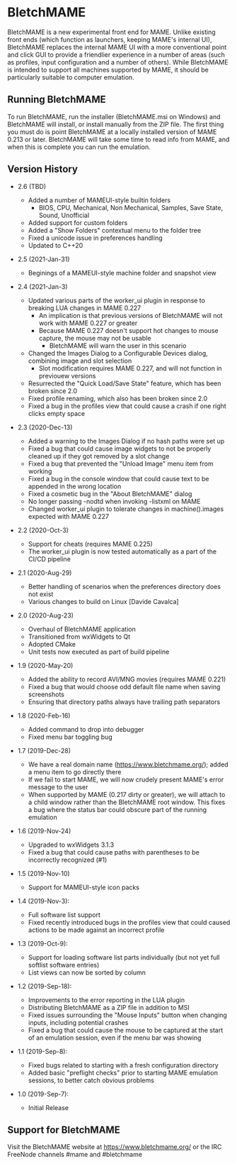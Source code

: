 # BletchMAME

BletchMAME is a new experimental front end for MAME.  Unlike existing front ends (which function as launchers, keeping MAME's internal UI), BletchMAME replaces the internal MAME UI with a more conventional point and click GUI to provide a friendlier experience in a number of areas (such as profiles, input configuration and a number of others).  While BletchMAME is intended to support all machines supported by MAME, it should be particularly suitable to computer emulation.

## Running BletchMAME

To run BletchMAME, run the installer (BletchMAME.msi on Windows) and BletchMAME will install, or install manually from the ZIP file.  The first thing you must do is point BletchMAME at a locally installed version of MAME 0.213 or later.  BletchMAME will take some time to read info from MAME, and when this is complete you can run the emulation.

## Version History

- 2.6 (TBD)
	- Added a number of MAMEUI-style builtin folders 
		- BIOS, CPU, Mechanical, Non Mechanical, Samples, Save State, Sound, Unofficial
	- Added support for custom folders
	- Added a "Show Folders" contextual menu to the folder tree
	- Fixed a unicode issue in preferences handling
	- Updated to C++20

- 2.5 (2021-Jan-31)
	- Beginings of a MAMEUI-style machine folder and snapshot view

- 2.4 (2021-Jan-3)
	- Updated various parts of the worker_ui plugin in response to breaking LUA changes in MAME 0.227
		- An implication is that previous versions of BletchMAME will not work with MAME 0.227 or greater
		- Because MAME 0.227 doesn't support hot changes to mouse capture, the mouse may not be usable
			- BletchMAME will warn the user in this scenario
	- Changed the Images Dialog to a Configurable Devices dialog, combining image and slot selection
		- Slot modification requires MAME 0.227, and will not function in previouew versions
	- Resurrected the "Quick Load/Save State" feature, which has been broken since 2.0
	- Fixed profile renaming, which also has been broken since 2.0
	- Fixed a bug in the profiles view that could cause a crash if one right clicks empty space

- 2.3 (2020-Dec-13)
	- Added a warning to the Images Dialog if no hash paths were set up
	- Fixed a bug that could cause image widgets to not be properly cleaned up if they got removed by a slot change
	- Fixed a bug that prevented the "Unload Image" menu item from working
	- Fixed a bug in the console window that could cause text to be appended in the wrong location
	- Fixed a cosmetic bug in the "About BletchMAME" dialog
	- No longer passing -nodtd when invoking -listxml on MAME
	- Changed worker_ui plugin to tolerate changes in machine().images expected with MAME 0.227

- 2.2 (2020-Oct-3)
	- Support for cheats (requires MAME 0.225)
	- The worker_ui plugin is now tested automatically as a part of the CI/CD pipeline

- 2.1 (2020-Aug-29)
	- Better handling of scenarios when the preferences directory does not exist
	- Various changes to build on Linux [Davide Cavalca]

- 2.0 (2020-Aug-23)
	- Overhaul of BletchMAME application
	- Transitioned from wxWidgets to Qt
	- Adopted CMake
	- Unit tests now executed as part of build pipeline

- 1.9 (2020-May-20)
	- Added the ability to record AVI/MNG movies (requires MAME 0.221)
	- Fixed a bug that would choose odd default file name when saving screenshots
	- Ensuring that directory paths always have trailing path separators

- 1.8 (2020-Feb-16)
	- Added command to drop into debugger
	- Fixed menu bar toggling bug

- 1.7 (2019-Dec-28)
	- We have a real domain name (https://www.bletchmame.org/); added a menu item to go directly there
	- If we fail to start MAME, we will now crudely present MAME's error message to the user
	- When supported by MAME (0.217 dirty or greater), we will attach to a child window rather than the BletchMAME root window.  This fixes a bug where the status bar could obscure part of the running emulation

- 1.6 (2019-Nov-24)
	- Upgraded to wxWidgets 3.1.3
	- Fixed a bug that could cause paths with parentheses to be incorrectly recognized (#1)

- 1.5 (2019-Nov-10)
	- Support for MAMEUI-style icon packs

- 1.4 (2019-Nov-3):
	- Full software list support
	- Fixed recently introduced bugs in the profiles view that could caused actions to be made against an incorrect profile

- 1.3 (2019-Oct-9):
	- Support for loading software list parts individually (but not yet full softlist software entries)
	- List views can now be sorted by column

- 1.2 (2019-Sep-18):
	- Improvements to the error reporting in the LUA plugin
	- Distributing BletchMAME as a ZIP file in addition to MSI
	- Fixed issues surrounding the "Mouse Inputs" button when changing inputs, including potential crashes
	- Fixed a bug that could cause the mouse to be captured at the start of an emulation session, even if the menu bar was showing

- 1.1 (2019-Sep-8):
	- Fixed bugs related to starting with a fresh configuration directory
	- Added basic "preflight checks" prior to starting MAME emulation sessions, to better catch obvious problems

- 1.0 (2019-Sep-7):
	- Initial Release

## Support for BletchMAME

Visit the BletchMAME website at https://www.bletchmame.org/ or the IRC FreeNode channels #mame and #bletchmame
